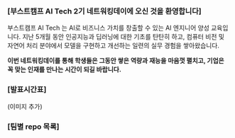 
### [부스트캠프 AI Tech 2기 네트워킹데이에 오신 것을 환영합니다]

부스트캠프 AI Tech 는 AI로 비즈니스 가치를 창출할 수 있는 AI 엔지니어 양성 교육입니다. 지난 5개월 동안 인공지능과 딥러닝에 대한 기초를 탄탄히 하고, 컴퓨터 비전 및 자연어 처리 분야에서 모델을 구현하고 개선하는 일련의 실무 경험을 쌓아왔습니다. 

__이번 네트워킹데이를 통해 학생들은 그동안 쌓은 역량과 재능을 마음껏 펼치고, 기업은 꼭 맞는 인재를 만나는 시간이 되길 바랍니다.__

### [발표시간표]

(이미지 추가)

### [팀별 repo 목록] 

